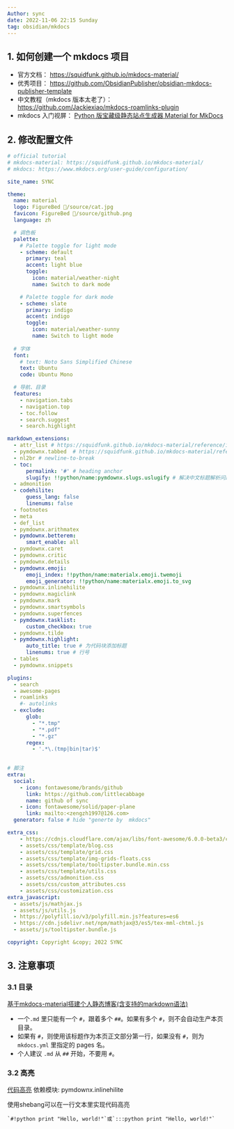 ```yaml
---
Author: sync
date: 2022-11-06 22:15 Sunday
tag: obsidian/mkdocs 
---
```


## 1. 如何创建一个 mkdocs 项目

- 官方文档： <https://squidfunk.github.io/mkdocs-material/>
- 优秀项目： <https://github.com/ObsidianPublisher/obsidian-mkdocs-publisher-template>
- 中文教程（mkdocs 版本太老了）： <https://github.com/Jackiexiao/mkdocs-roamlinks-plugin>
- mkdocs 入门视屏： [Python 版宝藏级静态站点生成器 Material for MkDocs](https://www.bilibili.com/video/BV1nt4y157sR/?spm_id_from=..search-card.all.click&vd_source=ab2f866858f0016a32f6db0daf3438df)

## 2. 修改配置文件

```yaml
# official tutorial 
# mkdocs-material: https://squidfunk.github.io/mkdocs-material/
# mkdocs: https://www.mkdocs.org/user-guide/configuration/

site_name: SYNC

theme:
  name: material
  logo: FigureBed 🌄/source/cat.jpg
  favicon: FigureBed 🌄/source/github.png
  language: zh

  # 调色板
  palette: 
    # Palette toggle for light mode
    - scheme: default
      primary: teal
      accent: light blue
      toggle:
        icon: material/weather-night
        name: Switch to dark mode

    # Palette toggle for dark mode
    - scheme: slate
      primary: indigo
      accent: indigo
      toggle:
        icon: material/weather-sunny
        name: Switch to light mode
  
  # 字体
  font:
    # text: Noto Sans Simplified Chinese
    text: Ubuntu
    code: Ubuntu Mono

  # 导航、目录
  features:
    - navigation.tabs
    - navigation.top
    - toc.follow
    - search.suggest
    - search.highlight

markdown_extensions: 
  - attr_list # https://squidfunk.github.io/mkdocs-material/reference/images/
  - pymdownx.tabbed  # https://squidfunk.github.io/mkdocs-material/reference/content-tabs/
  - nl2br # newline-to-break 
  - toc:
      permalink: '#' # heading anchor 
      slugify: !!python/name:pymdownx.slugs.uslugify # 解决中文标题解析问题
  - admonition
  - codehilite:
      guess_lang: false
      linenums: false
  - footnotes
  - meta
  - def_list
  - pymdownx.arithmatex
  - pymdownx.betterem:
      smart_enable: all
  - pymdownx.caret
  - pymdownx.critic
  - pymdownx.details
  - pymdownx.emoji:
      emoji_index: !!python/name:materialx.emoji.twemoji 
      emoji_generator: !!python/name:materialx.emoji.to_svg
  - pymdownx.inlinehilite
  - pymdownx.magiclink
  - pymdownx.mark
  - pymdownx.smartsymbols
  - pymdownx.superfences
  - pymdownx.tasklist:
      custom_checkbox: true 
  - pymdownx.tilde
  - pymdownx.highlight:
      auto_title: true # 为代码块添加标题
      linenums: true # 行号
  - tables
  - pymdownx.snippets

plugins:
  - search
  - awesome-pages
  - roamlinks
    #- autolinks 
  - exclude:
      glob:
        - "*.tmp"
        - "*.pdf"
        - "*.gz"
      regex:
        - '.*\.(tmp|bin|tar)$'
  

# 脚注
extra:
  social:
    - icon: fontawesome/brands/github
      link: https://github.com/littlecabbage
      name: github of sync
    - icon: fontawesome/solid/paper-plane
      link: mailto:<zengzh1997@126.com>
  generator: false # hide "generte by  mkdocs"

extra_css:
    - https://cdnjs.cloudflare.com/ajax/libs/font-awesome/6.0.0-beta3/css/all.min.css
    - assets/css/template/blog.css
    - assets/css/template/grid.css
    - assets/css/template/img-grids-floats.css
    - assets/css/template/tooltipster.bundle.min.css
    - assets/css/template/utils.css
    - assets/css/admonition.css
    - assets/css/custom_attributes.css
    - assets/css/customization.css
extra_javascript:
  - assets/js/mathjax.js
  - assets/js/utils.js
  - https://polyfill.io/v3/polyfill.min.js?features=es6
  - https://cdn.jsdelivr.net/npm/mathjax@3/es5/tex-mml-chtml.js
  - assets/js/tooltipster.bundle.js  

copyright: Copyright &copy; 2022 SYNC

```

## 3. 注意事项

### 3.1 目录

[基于mkdocs-material搭建个人静态博客(含支持的markdown语法)](https://cyent.github.io/markdown-with-mkdocs-material/syntax/headline/)

- 一个`.md` 里只能有一个 `#`，跟着多个 `##`。如果有多个 `#`，则不会自动生产本页目录。
- 如果有 `#`，则使用该标题作为本页正文部分第一行，如果没有 `#`，则为 `mkdocs.yml` 里指定的 pages 名。
- 个人建议 `.md` 从 `##` 开始，不要用 `#`。

### 3.2 高亮

[代码高亮](https://cyent.github.io/markdown-with-mkdocs-material/syntax/highlight_code/#_1)
依赖模块: pymdownx.inlinehilite

使用shebang可以在一行文本里实现代码高亮

```text
`#!python print "Hello, world!"`或`:::python print "Hello, world!"`
```
